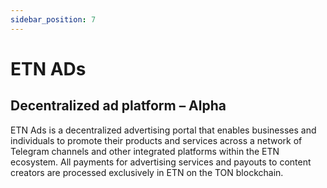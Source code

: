 ```yaml
---
sidebar_position: 7
---
```


# ETN ADs

## Decentralized ad platform – Alpha

ETN Ads is a decentralized advertising portal that enables businesses and individuals to promote their products and services across a network of Telegram channels and other integrated platforms within the ETN ecosystem. All payments for advertising services and payouts to content creators are processed exclusively in ETN on the TON blockchain.
